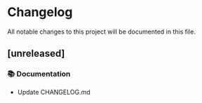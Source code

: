 # Changelog

All notable changes to this project will be documented in this file.

## [unreleased]

### 📚 Documentation

- Update CHANGELOG.md


<!-- generated by git-cliff -->
